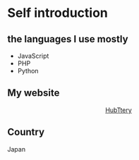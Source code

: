 # Self introduction
## the languages I use mostly
- JavaScript
- PHP
- Python

## My website
<div align="center">
  <a href="https://hubttery.sakura.ne.jp">HubTtery</a>
</div>

## Country
Japan

<!--
**poyuaki/poyuaki** is a ✨ _special_ ✨ repository because its `README.md` (this file) appears on your GitHub profile.

Here are some ideas to get you started:

- 🔭 I’m currently working on ...
- 🌱 I’m currently learning ...
- 👯 I’m looking to collaborate on ...
- 🤔 I’m looking for help with ...
- 💬 Ask me about ...
- 📫 How to reach me: ...
- 😄 Pronouns: ...
- ⚡ Fun fact: ...
-->
